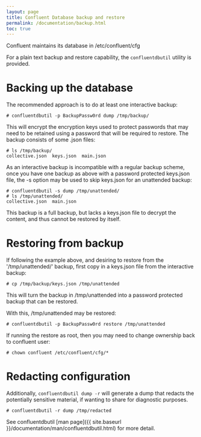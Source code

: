 ```yaml
---
layout: page
title: Confluent Database backup and restore
permalink: /documentation/backup.html
toc: true
---
```


Confluent maintains its database in /etc/confluent/cfg

For a plain text backup and restore capability, the `confluentdbutil` utility is provided.

# Backing up the database

The recommended approach is to do at least one interactive backup:

    # confluentdbutil -p BackupPassw0rd dump /tmp/backup/

This will encrypt the encryption keys used to protect passwords that may need
to be retained using a password that will be required to restore. The backup
consists of some .json files:

    # ls /tmp/backup/
    collective.json  keys.json  main.json

As an interactive backup is incompatible with a regular backup scheme, once
you have one backup as above with a password protected keys.json file, the -s
option may be used to skip keys.json for an unattended backup:

    # confluentdbutil -s dump /tmp/unattended/
    # ls /tmp/unattended/
    collective.json  main.json

This backup is a full backup, but lacks a keys.json file to decrypt the content, and thus
cannot be restored by itself.  

# Restoring from backup

If following the example above, and desiring to restore from the '/tmp/unattended/' backup, first
copy in a keys.json file from the interactive backup:

    # cp /tmp/backup/keys.json /tmp/unattended

This will turn the backup in /tmp/unattended into a password protected backup that can be restored.

With this, /tmp/unattended may be restored:

    # confluentdbutil -p BackupPassw0rd restore /tmp/unattended

If running the restore as root, then you may need to change ownership back to confluent user:

    # chown confluent /etc/confluent/cfg/*


# Redacting configuration

Additionally, `confluentdbutil dump -r` will generate a dump that redacts the
potentially sensitive material, if wanting to share for diagnostic purposes.

    # confluentdbutil -r dump /tmp/redacted

See confluentdbutil [man page]({{ site.baseurl }}/documentation/man/confluentdbutil.html) for more detail.



